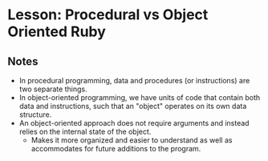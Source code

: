 # Lesson: Procedural vs Object Oriented Ruby

## Notes

- In procedural programming, data and procedures (or instructions) are two separate things.
- In object-oriented programming, we have units of code that contain both data and instructions, such that an "object" operates on its own data structure.
- An object-oriented approach does not require arguments and instead relies on the internal state of the object.
  - Makes it more organized and easier to understand as well as accommodates for future additions to the program.
  